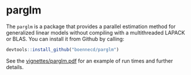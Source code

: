 parglm
======

The `parglm` is a package that provides a parallel estimation method  for generalized 
linear models without compiling with a multithreaded LAPACK or BLAS. You can install
it from Github by calling:

```r
devtools::install_github("boennecd/parglm")
```

See the [vignettes/parglm.pdf](vignettes/parglm.pdf) for an example of run times and 
further details.
